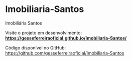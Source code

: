


# Imobiliaria-Santos
Imobiliária Santos

Visite o projeto em desenvolvimento:
**https://gesseferreiraoficial.github.io/Imobiliaria-Santos/**


Código disponível no GitHub:
https://github.com/gesseferreiraoficial/Imobiliaria-Santos